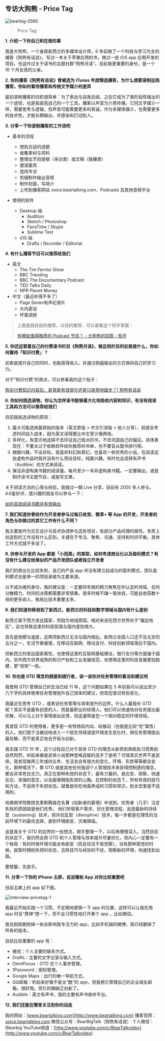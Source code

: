 ## 专访大狗熊 - Price Tag

![bearbig-2560](https://i.imgur.com/jyOAhPr.jpg)

> Price Tag

**1. 介绍一下你自己和在做的事**

我是大狗熊，一个身居新西兰的多媒体设计师，6 年前做了一个科技与学习为主的播客《狗熊有话说》，写过一本关于苹果应用的书，做过一些 iOS app 应用开发的项目，也运作过关于读书的主题社群“狗熊月读”。目前我更重要的身份，是一个 16 个月女孩的父亲。

**2. 你的播客《狗熊有话说》曾被选为 iTunes 年度精选播客，为什么想要录制这档播客，你如何看待播客和传统文字媒介的差异**

最初录制播客的动机很简单：为了表达与自我总结。之后它成为了我阶段性输出的一个途径，也是我提高自己的一个工具。播客以声音为介质传播，它同文字媒介一样，需要思考与逻辑，但声音可能需要更多的真诚，作为多媒体媒介，也需要更多的技术性，才能长期输出，并感染和打动别人。

**3. 分享一下你录制播客的工作流吧**

* 基本的流程

    * 想到合适的选题
    * 收集素材与资料
    * 整理出节目提纲（采访类）或文稿（独播类）
    * 邀请嘉宾
    * 连线专访
    * 剪辑制作输出音频
    * 制作封面，写简介
    * 上传到播客网站 voice.beartalking.com、Podcasts 及其他音频平台

* 使用的软件
  - Desktop 端
     + Audition
     + Sketch / Photoshop
     + FaceTime / Skype
     + Sublime Text
  - iOS 端
     + Drafts / Recorder / Editorial

**4. 有什么播客节目可以推荐给我们**

* 英文
  - The Tim Ferriss Show
  - BBC Trending
  - BBC The Documentary Podcast
  - TED Talks Daily
  - NPR Planet Money
* 中文（最近听得不多了）
  - Page Seven有声纪录片
  - 大内密谈
  - 坏蛋调频

> 上面是我目前的推荐，以往的推荐，可以查看这个知乎答案：
> 
> [有哪些值得推荐的 Podcast 节目？ - 大狗熊的回答 - 知乎](https://www.zhihu.com/question/19565706/answer/20244893)


**5. 你还运营着自己的付费读书栏目《狗熊月读》，做这档栏目的初衷是什么，你如何看待「知识付费」？**

初衷是提升自己的同时，也能获得收入。并通过倒逼输出的方式保持自己的学习力。

对于“知识付费”的观点，可以参看我的这个贴子：

[购买付费知识内容后，是真能有效提升还是只是原地踏步？| 狗熊有话说](http://www.beartalking.com/what-is-paid-knowledge/)

**6. 你如何挑选读物，你认为怎样读书能够最大化地吸收内容和知识，有没有阅读工具和方法可以推荐给我们**

目前我挑选读物的原则：

1. 最大可能选择最原始的版本（英文原版 > 中文引进版 > 他人分享），前提会考虑时间投入成本，因为英文读得要比中文至少慢两倍。
2. 多样化。有意识地选择不去印证自己观点的书，不去巩固自己的偏见。具体表现在：不要太过于依赖软件给你推荐的书单，也不要盲从图书排行榜。
3. 根据兴趣，不设目标。我喜欢科幻和奇幻，也喜欢一些优秀的小说。在阅读这些虚构作品时我并没有什么预设目标，纯属兴趣。有时也会选择有声书（Audible）的方式来阅读。
4. 保证非虚构类书籍的阅读量。每月至少一本非虚构类书籍。一定要输出，或是制作读书主题节目，或是写文章。

关于阅读方法的心得与经验，我做过一期 Live 分享，目前有 2000 多人参与，4.6星好评，感兴趣的朋友可以参与一下：

[如何高效阅读书籍并有效输出](https://www.zhihu.com/lives/873602326626189312)

**7. 我们知道你曾经作为开发者参与过每日故宫、微享+ 等 App 的开发，开发者的角色与你做过的其它工作有什么不同？**

我主要是作为交互设计与技术协调参与这些项目，有部分产品经理的属性。本质上创造型的工作没有什么区别，关键在于专注、聚焦、沟通、坚持和时间平衡。具体工作方式就不多说了。

**8. 你参与开发的 App 都是「小而美」的类型，如何考虑商业化以及盈利模式？有没有什么建议给类似的产品开发团队或者独立开发者**

我们的商业化比较失败，自己的产品 app 并没有建立起成功的盈利模式，团队盈利模式也是单一的项目承接为主要来源。

以不成功者的身份，我的建议是：一定要将有限的精力聚焦在你认定的领域，任何分散精力、时间的决策都需要非常慎重。很多时候不赚一笔快钱，可能会收获数十倍的更多收入，格局比技术重要太多。

**9. 我们知道你移居到了新西兰，新西兰的科技和数字领域与国内有什么差别**

新西兰属于西方发达国家，但因为地域原因，相对来说在西方世界处于“偏远地区”，这也导致这里的科技氛围与国内差别很大。

首先是规模与速度，这两项新西兰无法与国内相比。新西兰全国人口还不及北京的五分之一，生活节奏缓慢，在移动互联网、移动支付、科技创新领域落后于国内。

但新西兰的发达国家属性，也使得这里的互联网基础建设，银行支付等方面强于国内，另外西方世界成熟的知识产权和工业发展规范，也使得这里的科技发展更加稳健，更“规矩”一些。

**10. 你也是 GTD 理念的拥趸和践行者，谈一谈你对任务管理的看法和建议吧**

我使用 GTD 管理自己的生活已经 11 年，这个问题如果在 5 年前我可以说出至少几千字的具体使用任务管理提升自己效率的建议，但现在情况有些变化。

我最近在思考 GTD ，或者说任务管理与效率提升的边界。什么人最擅长 GTD 呢？其实不是最有创意的人，而是最职业的经理人。他们可以快速地对任务提出最优解，可以马上对于事情做出反馈，但这通常是在一个相对稳定的环境领域。

我发现 GTD 的使用者，更多是一些性格较内向、较被动（也就是比较“宅”属性）的人。他们擅于当被动地进入一个陌生领域或是环境发生变化时，用任务管理提出最优解，而不是真正地去开拓与创新。

我实践 GTD 10 年，这个过程自己对于具体 GTD 的理念从新奇到熟练到习惯再到自然而然，听起来像是武侠小说那种登峰造极的高手了是吧？可惜真实世界不是武侠，我发现每两三年或四五年，生活总会有很大的变化，环境、形势等等都会变化，那种情况下，靠 GTD 或是其他任何强调个人管理技术来获得控制感的理念，都会非常苍白无力。真正在那种失控的状态下，最有力量的，是应变、观察、快速反应、坚强的意志，以及能够拥抱失控的心胸。在控制的状态下，所有有效的技巧和方法，不适用于失控状态。就像是你在地面养成的习惯和常识，到太空里是不适用的。

哈佛商学院教授克里斯腾森在名著《创新者的窘境》中说到，优秀者（几乎）注定失败的原因就是他们优秀。 他们听取客户需求，优化管理流程，追逐最新的持续型（sustaining）技术，拒斥扰乱型（disruptive）技术，每一步都是在理性的当前环境下的最优选择，直到环境剧变，灾难降临。

这是我关于 GTD 的边界的一些想法，顺手整理一下，以后再慢慢深入。当然目前的状态下，我仍然会把 GTD 和个人管理与效率提升尽量优化，但内心一定要有一个格局：有的时候环境可能会有剧变（而且往往不易觉察），当有那种感觉的时候，就暂时拥抱失控的状态，去除技巧与经验的干扰，观察新的环境，快速找到出路。

要想赢，先放手。
 
**11. 分享一下你的 iPhone 主屏，说说哪些 App 对你比较重要吧**

目前主屏上的 app 如下图。

![interview-pricetag-1](https://i.imgur.com/FmkS3uk.jpg)


我最近开始实践一个习惯，不定期地更换一下 app 的位置，这样可以让我在用 app 时会“费神”想一下，而不会习惯性地打开某个 app ，比如微信。

我也刚刚删除掉一些会影响我专注力的 app，比如手机端的微博，我已经删掉了所有的版本。

目前比较重要的 app 有：

* 微信：个人主要的联系方式。
* Drafts：主要的文字记录与输入方式。
* OmniFocus：GTD 式个人事务管理。
* 1Password：密码管理。
* Google Maps：出行的唯一导航方式。
* QQ邮箱：听起来好像不是太“酷”的 app，但我用它管理自己的企业域名邮箱，很好用。但它的确缺乏创新了。
* Audible：英文有声书，我的主要有声书收听平台。


**12. 我们还能在哪里关注到你的动态**

我的网站：[www.beartalking.com](http://www.beartalking.com)
播客官网：[voice.beartalking.com](voice.beartalking.com)
微信公众号：BearBigTalk（狗熊有话说）
个人微信：iBearbig
YouTube频道：[http://www.youtube.com/c/BearTalkvideo](http://www.youtube.com/c/BearTalkvideo)

